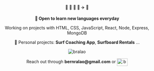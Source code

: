 <div align="center">
 <p> 🌊 📸 🌻 🐶 ✈️ 🌅 </p> 
  
  <p>🎯<b> Open to learn new languages everyday</b></p>

 <p> Working on projects with HTML, CSS, JavaScript, React, Node, Express, MongoDB</p>

 <p> 🐙 Personal projects: <b>Surf Coaching App</b>, <b>Surfboard Rentals</b> ...</p>
 
 <p><img src="https://github-readme-stats.vercel.app/api/top-langs?username=bralao&show_icons=true&locale=en&layout=compact" alt="bralao" /></p>

  
 <p> Reach out through <b>bernralao@gmail.com</b>
 or
 <a href="https://linkedin.com/in/bernardoralao" target="blank"><img align="center" src="https://raw.githubusercontent.com/rahuldkjain/github-profile-readme-generator/master/src/images/icons/Social/linked-in-alt.svg" alt="bernardoralao" height="25" width="35" /></a></p> 
</div>
 
 
